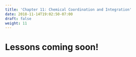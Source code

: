 ```yaml
---
title: 'Chapter 11: Chemical Coordination and Integration'
date: 2018-11-14T19:02:50-07:00
draft: false
weight: 11
---
```



# Lessons coming soon!
